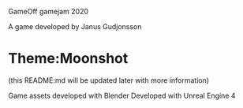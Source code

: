 GameOff gamejam 2020

A game developed by Janus Gudjonsson

# Theme:Moonshot


(this README:md will be updated later with more information)

Game assets developed with Blender
Developed with Unreal Engine 4
